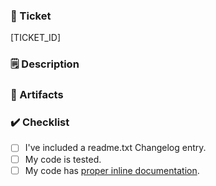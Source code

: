 ### 🎫 Ticket

[TICKET_ID] <!-- Ticket ID, if there's any put it between brackets -->

### 🗒️ Description

<!-- Please describe what you have changed or added -->
<!-- What types of changes does your code introduce? -->
<!-- Bug fix (non-breaking change which fixes an issue) -->
<!-- New feature (non-breaking change which adds functionality) -->
<!-- Include any important information for reviewers -->
<!-- Etc, etc, etc -->

### 🎥 Artifacts <!-- if applicable-->
<!-- 🎥 screencast(s) or 📷 screenshot(s) -->

### ✔️ Checklist
- [ ] I've included a readme.txt Changelog entry. <!-- Confirm that it includes the ticket ID -->
- [ ] My code is tested. <!-- Check that tests are passing and DO NOT merge if they're failing. -->
- [ ] My code has [proper inline documentation](https://the-events-calendar.github.io/products-engineering/docs/code-standards/).

